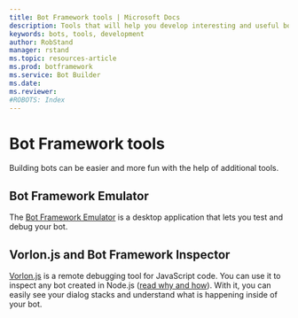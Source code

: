 ```yaml
---
title: Bot Framework tools | Microsoft Docs
description: Tools that will help you develop interesting and useful bots.
keywords: bots, tools, development
author: RobStand
manager: rstand
ms.topic: resources-article
ms.prod: botframework
ms.service: Bot Builder
ms.date: 
ms.reviewer:
#ROBOTS: Index
---
```

# Bot Framework tools
Building bots can be easier and more fun with the help of additional tools.

## Bot Framework Emulator

The [Bot Framework Emulator](bot-framework-resources-emulator.md) is a desktop application that lets you test and debug your bot.

## Vorlon.js and Bot Framework Inspector

[Vorlon.js](http://vorlonjs.io) is a remote debugging tool for JavaScript code. You can use it to inspect any bot created in Node.js ([read why and how](http://aka.ms/botinspector)). With it, you can easily see your dialog stacks and understand what is happening inside of your bot.

